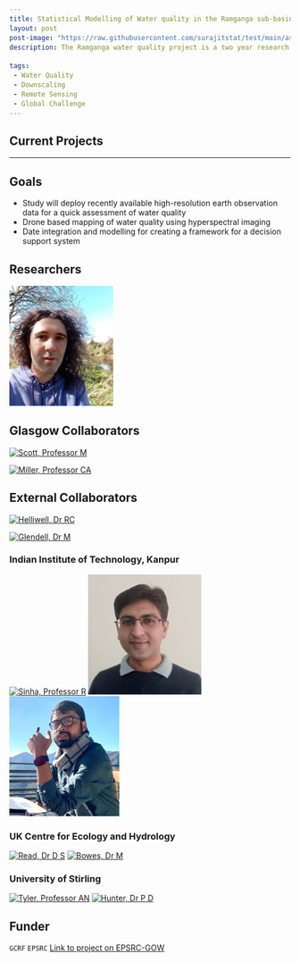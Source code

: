 ```yaml
---
title: Statistical Modelling of Water quality in the Ramganga sub-basin
layout: post
post-image: "https://raw.githubusercontent.com/surajitstat/test/main/assets/images/satellite.jpg"
description: The Ramganga water quality project is a two year research collaboration between statisticians, modellers, earth and water scientists funded by the GCRF-EPSRC under UKRI. It includes academics from three universities, environmental agencies, research institutes and international partners.

tags:
 - Water Quality
 - Downscaling
 - Remote Sensing
 - Global Challenge
---
```



## Current Projects
>  

---

## Goals


- Study will deploy recently available high-resolution earth observation data for a quick assessment of water quality
- Drone based mapping of water quality using hyperspectral imaging
- Date integration and modelling for creating a framework for a decision support system
 

## Researchers
[![Wilkie, Dr C J](https://github.com/surajitstat/ramganga/raw/master/assets/faces/craig_wilkie_2.jpg)](https://www.gla.ac.uk/schools/mathematicsstatistics/staff/craigwilkie/) 

## Glasgow Collaborators

[![Scott, Professor M](https://github.com/surajitstat/ramganga/raw/master/assets/faces/mscott.jpg)](https://www.gla.ac.uk/schools/mathematicsstatistics/staff/escott/)
<!--- -->
[![Miller, Professor CA](https://github.com/surajitstat/ramganga/raw/master/assets/faces/cmiller.jpg)](https://www.gla.ac.uk/schools/mathematicsstatistics/staff/claireferguson/) 
<!--- -->

## External Collaborators
 [![Helliwell, Dr RC](https://github.com/surajitstat/ramganga/raw/master/assets/faces/rachel-helliwell.jpg)](https://www.hutton.ac.uk/staff/rachel-helliwell)
<!--- -->
[![Glendell, Dr M](https://github.com/surajitstat/ramganga/raw/master/assets/faces/miriam-glendell.jpg)](https://www.hutton.ac.uk/staff/miriam-glendell) 

### Indian Institute of Technology, Kanpur
 [![Sinha, Professor R](https://github.com/surajitstat/ramganga/raw/master/assets/faces/rajiv-sinha.png)](http://home.iitk.ac.in/~rsinha/)
 [![Choudhary, Dr B C](https://github.com/surajitstat/ramganga/raw/master/assets/faces/Dr_Bharat_Choudhary.jpg)](https://www.researchgate.net/profile/Bharat-Choudhary-2) 
 [![Singh, Dr M N](https://github.com/surajitstat/ramganga/raw/master/assets/faces/manudeo_singh.jpg)](https://www.researchgate.net/profile/Manudeo_Singh) 

### UK Centre for Ecology and Hydrology
 [![Read, Dr D S](https://github.com/surajitstat/ramganga/raw/master/assets/faces/dan-read.jpg)](https://www.ceh.ac.uk/staff/daniel-read)
 [![Bowes, Dr M](https://github.com/surajitstat/ramganga/raw/master/assets/faces/mike-bowes.jpg)](https://www.ceh.ac.uk/staff/mike-bowes) 

### University of Stirling
[![Tyler, Professor AN](https://github.com/surajitstat/ramganga/raw/master/assets/faces/a_tyler.png)](https://www.stir.ac.uk/people/257330)
[![Hunter, Dr P D](https://github.com/surajitstat/ramganga/raw/master/assets/faces/phunter.jpeg)](https://www.stir.ac.uk/people/255710) 	

## Funder 

`GCRF`  `EPSRC`
 [Link to project on EPSRC-GOW](https://gow.epsrc.ukri.org/NGBOViewGrant.aspx?GrantRef=EP/T003669/1)  

